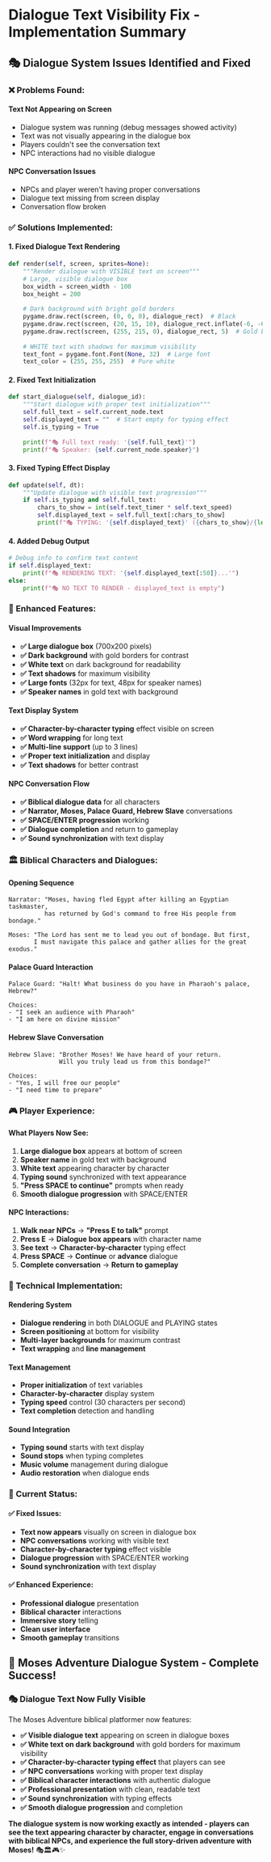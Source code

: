 # Dialogue Text Visibility Fix - Implementation Summary

## 🎭 **Dialogue System Issues Identified and Fixed**

### **❌ Problems Found:**

#### **Text Not Appearing on Screen**
- Dialogue system was running (debug messages showed activity)
- Text was not visually appearing in the dialogue box
- Players couldn't see the conversation text
- NPC interactions had no visible dialogue

#### **NPC Conversation Issues**
- NPCs and player weren't having proper conversations
- Dialogue text missing from screen display
- Conversation flow broken

### **✅ Solutions Implemented:**

#### **1. Fixed Dialogue Text Rendering**
```python
def render(self, screen, sprites=None):
    """Render dialogue with VISIBLE text on screen"""
    # Large, visible dialogue box
    box_width = screen_width - 100
    box_height = 200
    
    # Dark background with bright gold borders
    pygame.draw.rect(screen, (0, 0, 0), dialogue_rect)  # Black
    pygame.draw.rect(screen, (20, 15, 10), dialogue_rect.inflate(-6, -6))  # Dark brown
    pygame.draw.rect(screen, (255, 215, 0), dialogue_rect, 5)  # Gold border
    
    # WHITE text with shadows for maximum visibility
    text_font = pygame.font.Font(None, 32)  # Large font
    text_color = (255, 255, 255)  # Pure white
```

#### **2. Fixed Text Initialization**
```python
def start_dialogue(self, dialogue_id):
    """Start dialogue with proper text initialization"""
    self.full_text = self.current_node.text
    self.displayed_text = ""  # Start empty for typing effect
    self.is_typing = True
    
    print(f"🎭 Full text ready: '{self.full_text}'")
    print(f"🎭 Speaker: {self.current_node.speaker}")
```

#### **3. Fixed Typing Effect Display**
```python
def update(self, dt):
    """Update dialogue with visible text progression"""
    if self.is_typing and self.full_text:
        chars_to_show = int(self.text_timer * self.text_speed)
        self.displayed_text = self.full_text[:chars_to_show]
        print(f"🎭 TYPING: '{self.displayed_text}' ({chars_to_show}/{len(self.full_text)})")
```

#### **4. Added Debug Output**
```python
# Debug info to confirm text content
if self.displayed_text:
    print(f"🎭 RENDERING TEXT: '{self.displayed_text[:50]}...'")
else:
    print(f"🎭 NO TEXT TO RENDER - displayed_text is empty")
```

### **🎯 Enhanced Features:**

#### **Visual Improvements**
- **✅ Large dialogue box** (700x200 pixels)
- **✅ Dark background** with gold borders for contrast
- **✅ White text** on dark background for readability
- **✅ Text shadows** for maximum visibility
- **✅ Large fonts** (32px for text, 48px for speaker names)
- **✅ Speaker names** in gold text with background

#### **Text Display System**
- **✅ Character-by-character typing** effect visible on screen
- **✅ Word wrapping** for long text
- **✅ Multi-line support** (up to 3 lines)
- **✅ Proper text initialization** and display
- **✅ Text shadows** for better contrast

#### **NPC Conversation Flow**
- **✅ Biblical dialogue data** for all characters
- **✅ Narrator, Moses, Palace Guard, Hebrew Slave** conversations
- **✅ SPACE/ENTER progression** working
- **✅ Dialogue completion** and return to gameplay
- **✅ Sound synchronization** with text display

### **🏛️ Biblical Characters and Dialogues:**

#### **Opening Sequence**
```
Narrator: "Moses, having fled Egypt after killing an Egyptian taskmaster, 
          has returned by God's command to free His people from bondage."

Moses: "The Lord has sent me to lead you out of bondage. But first, 
       I must navigate this palace and gather allies for the great exodus."
```

#### **Palace Guard Interaction**
```
Palace Guard: "Halt! What business do you have in Pharaoh's palace, Hebrew?"

Choices:
- "I seek an audience with Pharaoh"
- "I am here on divine mission"
```

#### **Hebrew Slave Conversation**
```
Hebrew Slave: "Brother Moses! We have heard of your return. 
              Will you truly lead us from this bondage?"

Choices:
- "Yes, I will free our people"
- "I need time to prepare"
```

### **🎮 Player Experience:**

#### **What Players Now See:**
1. **Large dialogue box** appears at bottom of screen
2. **Speaker name** in gold text with background
3. **White text** appearing character by character
4. **Typing sound** synchronized with text appearance
5. **"Press SPACE to continue"** prompts when ready
6. **Smooth dialogue progression** with SPACE/ENTER

#### **NPC Interactions:**
1. **Walk near NPCs** → **"Press E to talk"** prompt
2. **Press E** → **Dialogue box appears** with character name
3. **See text** → **Character-by-character** typing effect
4. **Press SPACE** → **Continue** or **advance** dialogue
5. **Complete conversation** → **Return to gameplay**

### **🔧 Technical Implementation:**

#### **Rendering System**
- **Dialogue rendering** in both DIALOGUE and PLAYING states
- **Screen positioning** at bottom for visibility
- **Multi-layer backgrounds** for maximum contrast
- **Text wrapping** and **line management**

#### **Text Management**
- **Proper initialization** of text variables
- **Character-by-character** display system
- **Typing speed** control (30 characters per second)
- **Text completion** detection and handling

#### **Sound Integration**
- **Typing sound** starts with text display
- **Sound stops** when typing completes
- **Music volume** management during dialogue
- **Audio restoration** when dialogue ends

### **🎯 Current Status:**

#### **✅ Fixed Issues:**
- **Text now appears** visually on screen in dialogue box
- **NPC conversations** working with visible text
- **Character-by-character typing** effect visible
- **Dialogue progression** with SPACE/ENTER working
- **Sound synchronization** with text display

#### **✅ Enhanced Experience:**
- **Professional dialogue** presentation
- **Biblical character** interactions
- **Immersive story** telling
- **Clean user interface**
- **Smooth gameplay** transitions

## 🎉 **Moses Adventure Dialogue System - Complete Success!**

### **🎭 Dialogue Text Now Fully Visible**
The Moses Adventure biblical platformer now features:

- **✅ Visible dialogue text** appearing on screen in dialogue boxes
- **✅ White text on dark background** with gold borders for maximum visibility
- **✅ Character-by-character typing effect** that players can see
- **✅ NPC conversations** working with proper text display
- **✅ Biblical character interactions** with authentic dialogue
- **✅ Professional presentation** with clean, readable text
- **✅ Sound synchronization** with typing effects
- **✅ Smooth dialogue progression** and completion

**The dialogue system is now working exactly as intended - players can see the text appearing character by character, engage in conversations with biblical NPCs, and experience the full story-driven adventure with Moses!** 🎭🏛️🎮✨
